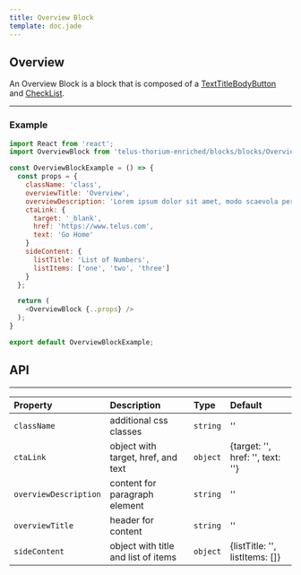```yaml
---
title: Overview Block
template: doc.jade
---
```


## Overview

An Overview Block is a block that is composed of a [TextTitleBodyButton](../5-Block%20Components/2-textTitleBodyButton.html) and [CheckList](../5-Block%20Components/1-checklist.html).

---

### Example

<div class="grid-row">
  <div class='small-12'>
    <div id="overviewBlockExample">
    </div>
  </div>
</div>
<script type="text/babel">
  ReactDOM.render(
    <TDSBlocks.OverviewBlockExample />,
    document.getElementById('overviewBlockExample')
  );
</script>

```javascript
import React from 'react';
import OverviewBlock from 'telus-thorium-enriched/blocks/blocks/OverviewBlock';

const OverviewBlockExample = () => {
  const props = {
    className: 'class',
    overviewTitle: 'Overview',
    overviewDescription: 'Lorem ipsum dolor sit amet, modo scaevola pertinax ius no. Ut brute nobis intellegam duo, ullum fabulas fabellas quo at.',
    ctaLink: {
      target: '_blank',
      href: 'https://www.telus.com',
      text: 'Go Home'
    }
    sideContent: {
      listTitle: 'List of Numbers',
      listItems: ['one', 'two', 'three']
    }
  };

  return (
    <OverviewBlock {..props} />
  );
}

export default OverviewBlockExample;
```

## API


---
| Property |   Description   | Type | Default |
|:----|:------|:---|:---|
| `className` | additional css classes | `string` |  '' |
| `ctaLink` | object with target, href, and text  | `object` |  {target: '', href: '', text: ''} |
| `overviewDescription` | content for paragraph element | `string` |  '' |
| `overviewTitle` | header for content | `string` |  '' |
| `sideContent` | object with title and list of items | `object` |  {listTitle: '', listItems: []} |
